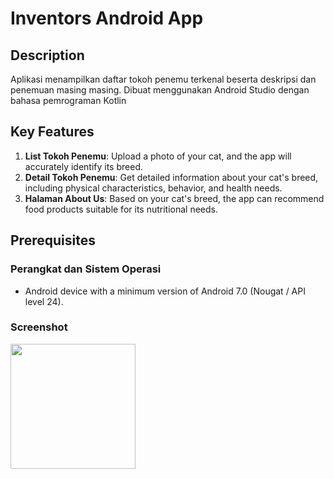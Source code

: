 # Inventors Android App

## Description

Aplikasi menampilkan daftar tokoh penemu terkenal beserta deskripsi dan penemuan masing masing. Dibuat menggunakan Android Studio dengan bahasa pemrograman Kotlin

## Key Features

1. **List Tokoh Penemu**: Upload a photo of your cat, and the app will accurately identify its breed.
2. **Detail Tokoh Penemu**: Get detailed information about your cat's breed, including physical characteristics, behavior, and health needs.
3. **Halaman About Us**: Based on your cat's breed, the app can recommend food products suitable for its nutritional needs.

## Prerequisites

### Perangkat dan Sistem Operasi
- Android device with a minimum version of Android 7.0 (Nougat / API level 24). 

### Screenshot

<div style="display: flex; justify-content: space-between;">
  <img src="https://1drv.ms/i/s!AqG9QKOnYA1IgQ4qNO4UtSd9xHRV?e=K1IsKt" width="200" style="margin-right: 20px;"/>
</div>




